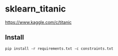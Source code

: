 # sklearn_titanic
https://www.kaggle.com/c/titanic

## Install

```
pip install -r requirements.txt -c constraints.txt
```
